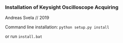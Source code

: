 ### Installation of Keysight Oscilloscope Acquiring

Andreas Svela // 2019

Command line installation:
`python setup.py install`

or run `install.bat`